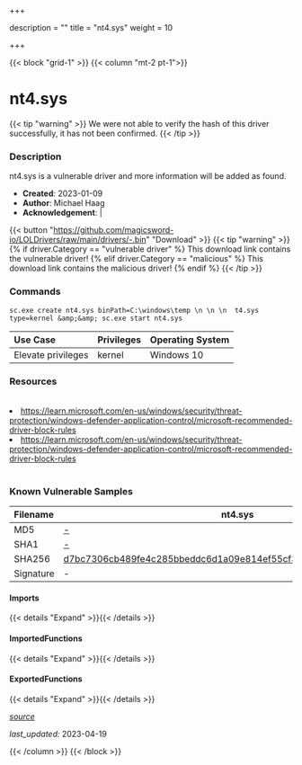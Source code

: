 +++

description = ""
title = "nt4.sys"
weight = 10

+++


{{< block "grid-1" >}}
{{< column "mt-2 pt-1">}}


# nt4.sys 


{{< tip "warning" >}}
We were not able to verify the hash of this driver successfully, it has not been confirmed.
{{< /tip >}}


### Description

nt4.sys is a vulnerable driver and more information will be added as found.

- **Created**: 2023-01-09
- **Author**: Michael Haag
- **Acknowledgement**:  | [](https://twitter.com/)

{{< button "https://github.com/magicsword-io/LOLDrivers/raw/main/drivers/-.bin" "Download" >}}
{{< tip "warning" >}}
{% if driver.Category == "vulnerable driver" %}
This download link contains the vulnerable driver!
{% elif driver.Category == "malicious" %}
This download link contains the malicious driver!
{% endif %}
{{< /tip >}}

### Commands

```
sc.exe create nt4.sys binPath=C:\windows\temp \n \n \n  t4.sys type=kernel &amp;&amp; sc.exe start nt4.sys
```

| Use Case | Privileges | Operating System | 
|:---- | ---- | ---- |
| Elevate privileges | kernel | Windows 10 |

### Resources
<br>
<li><a href=" https://learn.microsoft.com/en-us/windows/security/threat-protection/windows-defender-application-control/microsoft-recommended-driver-block-rules"> https://learn.microsoft.com/en-us/windows/security/threat-protection/windows-defender-application-control/microsoft-recommended-driver-block-rules</a></li>
<li><a href="https://learn.microsoft.com/en-us/windows/security/threat-protection/windows-defender-application-control/microsoft-recommended-driver-block-rules">https://learn.microsoft.com/en-us/windows/security/threat-protection/windows-defender-application-control/microsoft-recommended-driver-block-rules</a></li>
<br>

### Known Vulnerable Samples

| Filename | nt4.sys |
|:---- | ---- | 
| MD5 | <a href="https://www.virustotal.com/gui/file/-">-</a> |
| SHA1 | <a href="https://www.virustotal.com/gui/file/-">-</a> |
| SHA256 | <a href="https://www.virustotal.com/gui/file/d7bc7306cb489fe4c285bbeddc6d1a09e814ef55cf30bd5b8daf87a52396f102">d7bc7306cb489fe4c285bbeddc6d1a09e814ef55cf30bd5b8daf87a52396f102</a> |
| Signature | -   |
#### Imports
{{< details "Expand" >}}{{< /details >}}
#### ImportedFunctions
{{< details "Expand" >}}{{< /details >}}
#### ExportedFunctions
{{< details "Expand" >}}{{< /details >}}



[*source*](https://github.com/magicsword-io/LOLDrivers/tree/main/yaml/nt4.yaml)

*last_updated:* 2023-04-19








{{< /column >}}
{{< /block >}}
